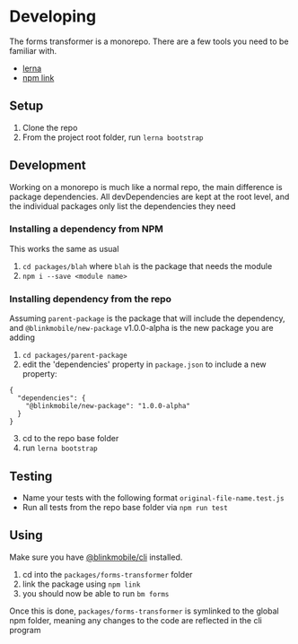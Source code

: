 # Developing

The forms transformer is a monorepo. There are a few tools you need to be familiar with.

- [lerna](https://lernajs.io/)
- [npm link](https://docs.npmjs.com/cli/link)

## Setup

1. Clone the repo
2. From the project root folder, run `lerna bootstrap`

## Development

Working on a monorepo is much like a normal repo, the main difference is package dependencies. All devDependencies are kept at the root level, and the individual packages only list the dependencies they need

### Installing a dependency from NPM

This works the same as usual

1. `cd packages/blah` where `blah` is the package that needs the module
2. `npm i --save <module name>`

### Installing dependency from the repo

Assuming `parent-package` is the package that will include the dependency, and `@blinkmobile/new-package` v1.0.0-alpha is the new package you are adding

1. `cd packages/parent-package`
2. edit the 'dependencies' property in `package.json` to include a new property:
```
{
  "dependencies": {
    "@blinkmobile/new-package": "1.0.0-alpha"
  }
}
```
3. cd to the repo base folder
4. run `lerna bootstrap`

## Testing

- Name your tests with the following format `original-file-name.test.js`
- Run all tests from the repo base folder via `npm run test`

## Using

Make sure you have [@blinkmobile/cli](https://www.npmjs.com/package/@blinkmobile/cli) installed.

1. cd into the `packages/forms-transformer` folder
2. link the package using `npm link`
3. you should now be able to run `bm forms`

Once this is done, `packages/forms-transformer` is symlinked to the global npm folder, meaning any changes to the code are reflected in the cli program
